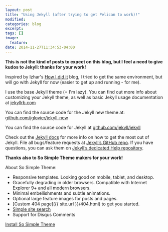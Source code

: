 ```yaml
---
layout: post
title: "Using Jekyll (after trying to get Pelican to work)!"
modified:
categories: blog
excerpt:
tags: []
image:
  feature:
date: 2014-11-27T11:34:53-04:00
---
```

**This is not the kind of posts to expect on this blog, but I feel a need to give kudos to Jekyll: thanks for your work!**

Inspired by Izhar's [How I did it][izhar-blog] blog, I tried to get the same environment, but will go with Jekyll for now (easier to get up and running - for me).

I use the base Jekyll theme (= I'm lazy). You can find out more info about customizing your Jekyll theme, as well as basic Jekyll usage documentation at [jekyllrb.com](http://jekyllrb.com/)

You can find the source code for the Jekyll new theme at: [github.com/jglovier/jekyll-new](https://github.com/jglovier/jekyll-new)

You can find the source code for Jekyll at [github.com/jekyll/jekyll](https://github.com/jekyll/jekyll)

Check out the [Jekyll docs][jekyll] for more info on how to get the most out of Jekyll. File all bugs/feature requests at [Jekyll’s GitHub repo][jekyll-gh]. If you have questions, you can ask them on [Jekyll’s dedicated Help repository][jekyll-help].

[jekyll]:      http://jekyllrb.com
[jekyll-gh]:   https://github.com/jekyll/jekyll
[jekyll-help]: https://github.com/jekyll/jekyll-help
[izhar-blog]:  http://ezhaar.github.io

**Thanks also to So Simple Theme makers for your work!**

About So Simple Theme:

* Responsive templates. Looking good on mobile, tablet, and desktop.
* Gracefully degrading in older browsers. Compatible with Internet Explorer 9+ and all modern browsers.
* Minimal embellishments and subtle animations.
* Optional large feature images for posts and pages.
* [Custom 404 page]({{ site.url }}/404.html) to get you started.
* [Simple site search](https://github.com/christian-fei/Simple-Jekyll-Search)
* Support for Disqus Comments

<a markdown="0" href="{{ site.url }}/theme-setup" class="btn">Install So Simple Theme</a>

[^1]: Example: *domain.com/category-name/post-title*
